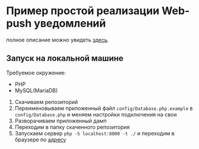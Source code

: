 # Пример простой реализации Web-push уведомлений

полное описание можно увидеть [здесь](https://toyrik.github.io/docs/webPush/).

## Запуск на локальной машине

Требуемое окружение:

* PHP
* MySQL(MariaDB)

1. Скачиваем репозиторий
2. Переименовываем приложенный файл `config/Database.php.example` в `config/Database.php` и меняем настройки подключения на свои
3. Разворачиваем приложенный дамп
4. Переходим в папку скаченного репозитория
5. Запускаем сервер `php -S localhost:8000 -t ./` и переходим в браузере по [адресу](http://127.0.0.1:8000)

